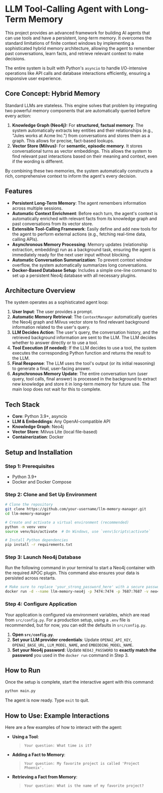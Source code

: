 # LLM Tool-Calling Agent with Long-Term Memory

This project provides an advanced framework for building AI agents that can use tools and have a persistent, long-term memory. It overcomes the standard limitations of finite context windows by implementing a sophisticated hybrid memory architecture, allowing the agent to remember past conversations, learn facts, and retrieve relevant context to make decisions.

The entire system is built with Python's `asyncio` to handle I/O-intensive operations like API calls and database interactions efficiently, ensuring a responsive user experience.

## Core Concept: Hybrid Memory

Standard LLMs are stateless. This engine solves that problem by integrating two powerful memory components that are automatically queried before every action:

1.  **Knowledge Graph (Neo4j):** For **structured, factual memory**. The system automatically extracts key entities and their relationships (e.g., "Jules works at Acme Inc.") from conversations and stores them as a graph. This allows for precise, fact-based lookups.
2.  **Vector Store (Milvus):** For **semantic, episodic memory**. It stores conversational turns as vector embeddings. This allows the system to find relevant past interactions based on their meaning and context, even if the wording is different.

By combining these two memories, the system automatically constructs a rich, comprehensive context to inform the agent's every decision.

## Features

-   **Persistent Long-Term Memory**: The agent remembers information across multiple sessions.
-   **Automatic Context Enrichment**: Before each turn, the agent's context is automatically enriched with relevant facts from its knowledge graph and past conversations from its vector store.
-   **Extensible Tool-Calling Framework**: Easily define and add new tools for the agent to perform external actions (e.g., fetching real-time data, calling APIs).
-   **Asynchronous Memory Processing**: Memory updates (relationship extraction, embedding) run as a background task, ensuring the agent is immediately ready for the next user input without blocking.
-   **Automatic Conversation Summarization**: To prevent context window overflow, the system automatically summarizes long conversations.
-   **Docker-Based Database Setup**: Includes a simple one-line command to set up a persistent Neo4j database with all necessary plugins.

## Architecture Overview

The system operates as a sophisticated agent loop:

1.  **User Input**: The user provides a prompt.
2.  **Automatic Memory Retrieval**: The `ContextManager` automatically queries the Neo4j graph and Milvus vector store to find relevant background information related to the user's query.
3.  **LLM Decides Action**: The user's query, the conversation history, and the retrieved background information are sent to the LLM. The LLM decides whether to answer directly or to use a tool.
4.  **Tool Execution (if needed)**: If the LLM decides to use a tool, the system executes the corresponding Python function and returns the result to the LLM.
5.  **Final Response**: The LLM uses the tool's output (or its initial reasoning) to generate a final, user-facing answer.
6.  **Asynchronous Memory Update**: The entire conversation turn (user query, tool calls, final answer) is processed in the background to extract new knowledge and store it in long-term memory for future use. The main loop does not wait for this to complete.

## Tech Stack

-   **Core**: Python 3.9+, asyncio
-   **LLM & Embeddings**: Any OpenAI-compatible API
-   **Knowledge Graph**: Neo4j
-   **Vector Store**: Milvus Lite (local file-based)
-   **Containerization**: Docker

## Setup and Installation

### Step 1: Prerequisites

-   Python 3.9+ 
-   Docker and Docker Compose

### Step 2: Clone and Set Up Environment

```bash
# Clone the repository
git clone https://github.com/your-username/llm-memory-manager.git
cd llm-memory-manager

# Create and activate a virtual environment (recommended)
python -m venv venv
source venv/bin/activate  # On Windows, use `venv\Scripts\activate`

# Install Python dependencies
pip install -r requirements.txt
```

### Step 3: Launch Neo4j Database

Run the following command in your terminal to start a Neo4j container with the required APOC plugin. This command also ensures your data is persisted across restarts.

```bash
# Make sure to replace 'your_strong_password_here' with a secure password
docker run -d --name llm-memory-neo4j -p 7474:7474 -p 7687:7687 -v neo4j_data:/data --env NEO4J_AUTH="neo4j/your_strong_password_here" --env NEO4J_ACCEPT_LICENSE_AGREEMENT=yes --env NEO4J_PLUGINS='["apoc"]' neo4j:5.20.0-enterprise
```

### Step 4: Configure Application

Your application is configured via environment variables, which are read from `src/config.py`. For a production setup, using a `.env` file is recommended, but for now, you can edit the defaults in `src/config.py`.

1.  **Open `src/config.py`**.
2.  **Set your LLM provider credentials**: Update `OPENAI_API_KEY`, `OPENAI_BASE_URL`, `LLM_MODEL_NAME`, and `EMBEDDING_MODEL_NAME`.
3.  **Set your Neo4j password**: Update `NEO4J_PASSWORD` to **exactly match the password** you used in the `docker run` command in Step 3.

## How to Run

Once the setup is complete, start the interactive agent with this command:

```bash
python main.py
```

The agent is now ready. Type `exit` to quit.

## How to Use: Example Interactions

Here are a few examples of how to interact with the agent:

-   **Using a Tool**:
    > `Your question: What time is it?`

-   **Adding a Fact to Memory**:
    > `Your question: My favorite project is called 'Project Phoenix'.`

-   **Retrieving a Fact from Memory**:
    > `Your question: What is the name of my favorite project?`